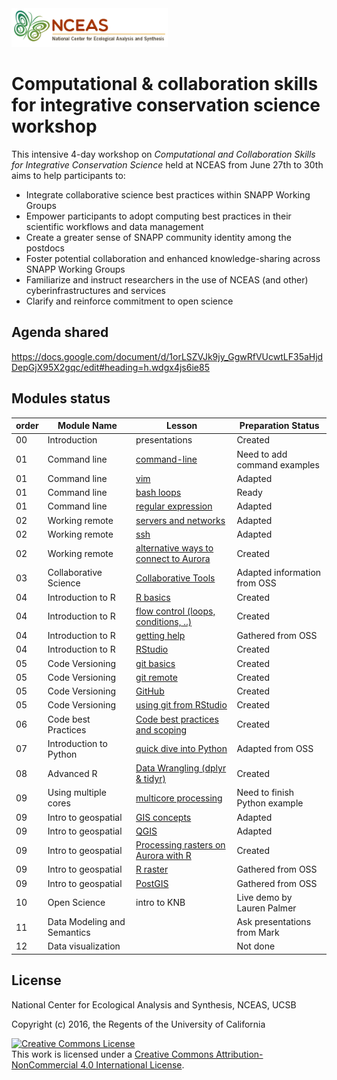 <img style="align: left;width: 250px;" src=05-code-versioning/images/NCEAS_logo.png />

Computational & collaboration skills for integrative conservation science workshop
=====

This intensive 4-day workshop on *Computational and Collaboration Skills for Integrative Conservation Science* held at NCEAS from June 27th to 30th aims to help participants to:

* Integrate collaborative science best practices within SNAPP Working Groups
* Empower participants to adopt computing best practices in their scientific workflows and data management
* Create a greater sense of SNAPP community identity among the postdocs
* Foster potential collaboration and enhanced knowledge-sharing across SNAPP Working Groups
* Familiarize and instruct researchers in the use of NCEAS (and other) cyberinfrastructures and services
* Clarify and reinforce commitment to open science
 

## Agenda shared

<https://docs.google.com/document/d/1orLSZVJk9jy_GgwRfVUcwtLF35aHjdDepGjX95X2gqc/edit#heading=h.wdgx4js6ie85>

## Modules status

order  |  Module Name  |  Lesson  |  Preparation Status
------ |  -----------  |  -------- |  ------------------ 
00     | Introduction| presentations | Created
01  | Command line  |  [command-line](01-command-line/1-command-line.md)  |  Need to add command examples
01  | Command line  |  [vim](01-command-line/2-vim.md) |  Adapted   
01  | Command line  |  [bash loops](01-command-line/3-bash-loops.md) |  Ready 
01  | Command line  |  [regular expression](01-command-line/4-regular-expressions.md) |  Adapted 
02  | Working remote | [servers and networks](02-working-remote/1-servers-and-networks.md)  |  Adapted
02  | Working remote | [ssh](02-working-remote/2-ssh-tmux.md) | Adapted
02  | Working remote | [alternative ways to connect to Aurora](02-working-remote/3-working-remote-alternatives.md) | Created 
03  | Collaborative Science | [Collaborative Tools](03-collaborative-science/1-virtual-collaboration.md) | Adapted information from OSS
04  | Introduction to R | [R basics](04-Intro-R/1-R-basics.Rmd) | Created
04  | Introduction to R | [flow control (loops, conditions, ..)](04-Intro-R/2-R-control.Rmd) | Created
04  | Introduction to R | [getting help](04-Intro-R/3-rhelp.md) | Gathered from OSS 
04  | Introduction to R | [RStudio](04-Intro-R/5-RStudio.md) | Created
05  | Code Versioning  | [git basics](05-code-versioning/1-code_versioning_basics.md) | Created
05  | Code Versioning  | [git remote](05-code-versioning/2-code-versioning-remote.md) | Created
05  | Code Versioning  | [GitHub](05-code-versioning/3-GitHub.md) | Created
05  | Code Versioning  | [using git from RStudio](05-code-versioning/4-getting-started-with-git-in-RStudio.md) | Created
06  | Code best Practices | [Code best practices and scoping](1-coding-best-practices-general-tips.md) | Created
07  | Introduction to Python | [quick dive into Python](07-intro_Python/1-quick-dive-into-python.md) | Adapted from OSS
08  |  Advanced R | [Data Wrangling (dplyr & tidyr)](08-advanced-R/1-data-wrangling.Rmd) | Created
09  |  Using multiple cores | [multicore processing](09-multicore-processing/1-multiprocessing-tools.md) | Need to finish Python example
09  | Intro to geospatial | [GIS concepts](10-intro-geospatial/1-intro-geospatial.md)| Adapted
09  | Intro to geospatial | [QGIS](10-intro-geospatial/2-qgis.md) | Adapted
09  | Intro to geospatial | [Processing rasters on Aurora with R](10-intro-geospatial/3-tips-Rraster-on-Aurora.md) | Created
09  | Intro to geospatial | [R raster](https://github.nceas.ucsb.edu/Training/2016-postdoc-training/blob/master/10-intro-geospatial/4-r-spatial-example.R) | Gathered from OSS
09  | Intro to geospatial | [PostGIS](https://github.nceas.ucsb.edu/Training/2016-postdoc-training/blob/master/10-intro-geospatial/5-postgis_example.txt) | Gathered from OSS
10  | Open Science | intro to KNB | Live demo by Lauren Palmer 
11  | Data Modeling and Semantics | | Ask presentations from Mark
12  | Data visualization | | Not done
 

## License

National Center for Ecological Analysis and Synthesis, NCEAS, UCSB

Copyright (c) 2016, the Regents of the University of California

<a rel="license" href="http://creativecommons.org/licenses/by-nc/4.0/"><img alt="Creative Commons License" style="border-width:0" src="https://i.creativecommons.org/l/by-nc/4.0/88x31.png" /></a><br />This work is licensed under a <a rel="license" href="http://creativecommons.org/licenses/by-nc/4.0/">Creative Commons Attribution-NonCommercial 4.0 International License</a>.



   
  

